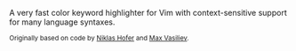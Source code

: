 <img src="http://ap.github.io/vim-css-color/screenshot.png" alt=""/>

A very fast color keyword highlighter for Vim with context-sensitive support
for many language syntaxes.

<sub>Originally based on code
by  [Niklas Hofer](http://www.vim.org/scripts/script.php?script_id=2150)
and [Max Vasiliev](https://github.com/skammer/vim-css-color).</sub>
